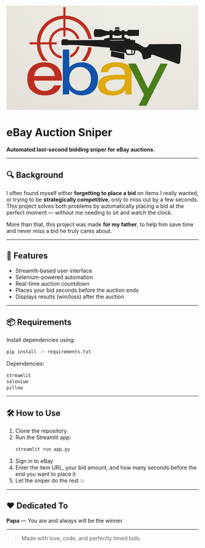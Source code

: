 ![eBay Sniper Logo](logo.png)

# eBay Auction Sniper

**Automated last-second bidding sniper for eBay auctions.**

---

## 🔍 Background
I often found myself either **forgetting to place a bid** on items I really wanted, or trying to be **strategically competitive**, only to miss out by a few seconds. This project solves both problems by automatically placing a bid at the perfect moment — without me needing to sit and watch the clock.

More than that, this project was made **for my father**, to help him save time and never miss a bid he truly cares about.

---

## 🚀 Features
- Streamlit-based user interface
- Selenium-powered automation
- Real-time auction countdown
- Places your bid seconds before the auction ends
- Displays results (win/loss) after the auction

---

## 📦 Requirements
Install dependencies using:
```bash
pip install -r requirements.txt
```

Dependencies:
```
streamlit
selenium
pillow
```

---

## 🛠️ How to Use
1. Clone the repository
2. Run the Streamlit app:
   ```bash
   streamlit run app.py
   ```
3. Sign in to eBay
4. Enter the item URL, your bid amount, and how many seconds before the end you want to place it
5. Let the sniper do the rest 💥

---

## ❤️ Dedicated To
**Papa** — You are and always will be the winner.

---

> Made with love, code, and perfectly timed bids.
